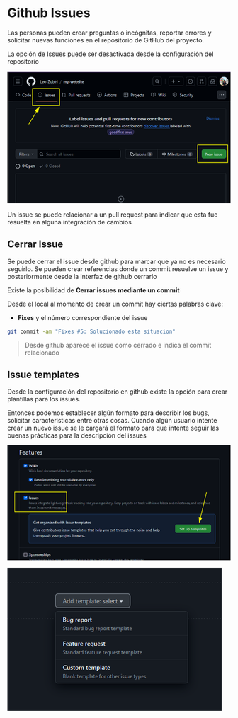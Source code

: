 # Github Issues

Las personas pueden crear preguntas o incógnitas, reportar errores y solicitar nuevas funciones en el repositorio de GitHub del proyecto.

La opción de Issues puede ser desactivada desde la configuración del repositorio

![](../git/img/github-issues.png)

Un issue se puede relacionar a un pull request para indicar que esta fue resuelta en alguna integración de cambios

## Cerrar Issue

Se puede cerrar el issue desde github para marcar que ya no es necesario seguirlo. Se pueden crear referencias donde un commit resuelve un issue y posteriormente desde la interfaz de github cerrarlo

Existe la posibilidad de **Cerrar issues mediante un commit**

Desde el local al momento de crear un commit hay ciertas palabras clave: 

- **Fixes** y el número correspondiente del issue

```bash
git commit -am "Fixes #5: Solucionado esta situacion"
```

> Desde github aparece el issue como cerrado e indica el commit relacionado


## Issue templates

Desde la configuración del repositorio en github existe la opción para crear plantillas para los issues.

Entonces podemos establecer algún formato para describir los bugs, solicitar características entre otras cosas.
Cuando algún usuario intente crear un nuevo issue se le cargará el formato para que intente seguir las buenas prácticas para la descripción del issues

![](../git/img/github-issues_config.png)

![](../git/img/github-issues_types.png)